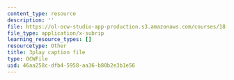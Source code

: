 ```yaml
---
content_type: resource
description: ''
file: https://ol-ocw-studio-app-production.s3.amazonaws.com/courses/18-s997-introduction-to-matlab-programming-fall-2011/46aa258cdfb45958aa36b80b2e3b1e56_jTS5ZmrrzMs.vtt
file_type: application/x-subrip
learning_resource_types: []
resourcetype: Other
title: 3play caption file
type: OCWFile
uid: 46aa258c-dfb4-5958-aa36-b80b2e3b1e56
---
```

